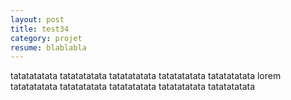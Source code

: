 ```yaml
---
layout: post
title: test34
category: projet
resume: blablabla
---
```

tatatatatata tatatatatata tatatatatata tatatatatata tatatatatata lorem tatatatatata tatatatatata tatatatatata tatatatatata tatatatatata
